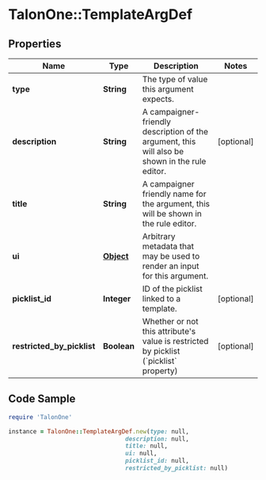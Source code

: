 # TalonOne::TemplateArgDef

## Properties

Name | Type | Description | Notes
------------ | ------------- | ------------- | -------------
**type** | **String** | The type of value this argument expects. | 
**description** | **String** | A campaigner-friendly description of the argument, this will also be shown in the rule editor. | [optional] 
**title** | **String** | A campaigner friendly name for the argument, this will be shown in the rule editor. | 
**ui** | [**Object**](.md) | Arbitrary metadata that may be used to render an input for this argument. | 
**picklist_id** | **Integer** | ID of the picklist linked to a template. | [optional] 
**restricted_by_picklist** | **Boolean** | Whether or not this attribute&#39;s value is restricted by picklist (&#x60;picklist&#x60; property) | [optional] 

## Code Sample

```ruby
require 'TalonOne'

instance = TalonOne::TemplateArgDef.new(type: null,
                                 description: null,
                                 title: null,
                                 ui: null,
                                 picklist_id: null,
                                 restricted_by_picklist: null)
```


